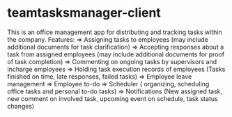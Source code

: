 # teamtasksmanager-client
This is an office management app for distributing and tracking tasks within the company.
Features:
  => Assigning tasks to employees (may include additional documents for task clarification)
  => Accepting responses about a task from assigned employees (may include additional documents for proof of task completion)
  => Commenting on ongoing tasks by supervisors and incharge employees
  => Holding task execution records of employees (Tasks finished on time, late responses, failed tasks)
  => Employee leave management
  => Employee to-do
  => Scheduler ( organizing, scheduling office tasks and personal to-do tasks)
  => Notifications (New assigned task, new comment on involved task, upcoming event on schedule, task status changes)
  

